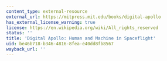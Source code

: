 ```yaml
---
content_type: external-resource
external_url: https://mitpress.mit.edu/books/digital-apollo
has_external_license_warning: true
license: https://en.wikipedia.org/wiki/All_rights_reserved
status: ''
title: 'Digital Apollo: Human and Machine in Spaceflight'
uid: be46b718-b346-4816-8fea-e40dd8fb8567
wayback_url: ''
---
```

